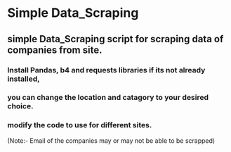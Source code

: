 # Simple Data_Scraping

## simple Data_Scraping script for scraping data of companies from site.



### Install Pandas, b4 and requests libraries if its not already installed,
### you can change the location and catagory to your desired choice.
### modify the code to use for different sites.

(Note:- Email of the companies may or may not be able to be scrapped)
